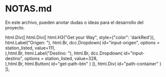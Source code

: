 # NOTAS.md

En este archivo, pueden anotar dudas o ideas para el desarrollo del proyecto. 



html.Div([
        html.Div([
            html.H3("Get your Way", style={"color": 'darkRed'}),
            html.Label("Origen: "), html.Br,
             dcc.Dropdown(
               id="input-origen",
               options = station_listed,
               value=111,   
              ),html.Br,
            html.Label("Destino: "), html.Br,
             dcc.Dropdown(
               id="input-destino",
               options = station_listed,
               value=328,   
              ),html.Br,
            html.Button(
               id="get-path-btn"
            )
        ]),
        html.Div(
            id="path-container"
        )
    ]),